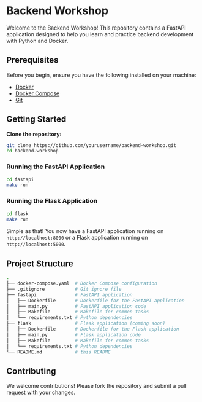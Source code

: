 # Backend Workshop

Welcome to the Backend Workshop! This repository contains a FastAPI application designed to help you learn and practice backend development with Python and Docker.

## Prerequisites

Before you begin, ensure you have the following installed on your machine:

- [Docker](https://www.docker.com/get-started)
- [Docker Compose](https://docs.docker.com/compose/install/)
- [Git](https://git-scm.com/book/en/v2/Getting-Started-Installing-Git)

## Getting Started

**Clone the repository:**

```sh
git clone https://github.com/yourusername/backend-workshop.git
cd backend-workshop
```

### Running the FastAPI Application
```sh
cd fastapi
make run
```

### Running the Flask Application
```sh
cd flask
make run
```

Simple as that! You now have a FastAPI application running on `http://localhost:8000` or a Flask application running on `http://localhost:5000`.

## Project Structure
```sh
.
├── docker-compose.yaml  # Docker Compose configuration
├── .gitignore           # Git ignore file
├── fastapi              # FastAPI application
│   ├── Dockerfile       # Dockerfile for the FastAPI application
│   ├── main.py          # FastAPI application code
│   ├── Makefile         # Makefile for common tasks
│   └── requirements.txt # Python dependencies
├── flask                # Flask application (coming soon)
│   ├── Dockerfile       # Dockerfile for the Flask application
│   ├── main.py          # Flask application code
│   ├── Makefile         # Makefile for common tasks
│   └── requirements.txt # Python dependencies
└── README.md            # this README
```

## Contributing
We welcome contributions! Please fork the repository and submit a pull request with your changes.